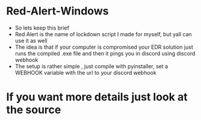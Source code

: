 # Red-Alert-Windows
- So lets keep this brief
- Red Alert is the name of lockdown script I made for myself, but yall can use it as well
- The idea is that if your computer is compromised your EDR solution just runs the compiled .exe file and then it pings you in discord using discord webhook
- The setup is rather simple , just compile with pyinstaller, set a WEBHOOK variable with the url to your discord webhook

# If you want more details just look at the source
